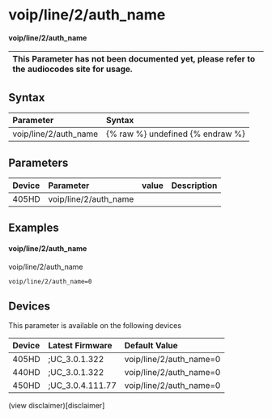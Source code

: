 ﻿---
description: voip/line/2/auth_name
search:
    keywords: ['voip','line','2','auth_name']
---

# voip/line/2/auth_name

#### voip/line/2/auth_name


| This Parameter has not been documented yet, please refer to the audiocodes site for usage.  |
| :--- |

## Syntax
| Parameter | Syntax |
| :--- | :--- |
|voip/line/2/auth_name | {% raw %} undefined {% endraw %} |

## Parameters
|Device|Parameter|value|Description|
|:---|:---|:---|:---|
| 405HD | voip/line/2/auth_name |  |  |

## Examples
#### voip/line/2/auth_name

voip/line/2/auth_name

```
voip/line/2/auth_name=0
```

## Devices
This parameter is available on the following devices

| Device | Latest Firmware | Default Value |
|:---|:---|:---|
| 405HD | ;UC_3.0.1.322 | voip/line/2/auth_name=0 
| 440HD | ;UC_3.0.1.322 | voip/line/2/auth_name=0 
| 450HD | ;UC_3.0.4.111.77 | voip/line/2/auth_name=0 

(view disclaimer)[disclaimer]
